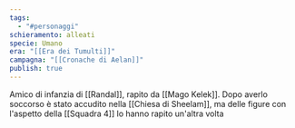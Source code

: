 ```yaml
---
tags:
  - "#personaggi"
schieramento: alleati
specie: Umano
era: "[[Era dei Tumulti]]"
campagna: "[[Cronache di Aelan]]"
publish: true
---
```

Amico di infanzia di [[Randal]], rapito da [[Mago Kelek]]. Dopo averlo soccorso è stato accudito nella [[Chiesa di Sheelam]], ma delle figure con l'aspetto della [[Squadra 4]] lo hanno rapito un'altra volta
